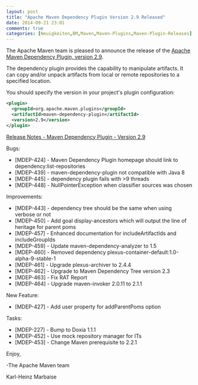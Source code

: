 ```yaml
---
layout: post
title: "Apache Maven Dependency Plugin Version 2.9 Released"
date: 2014-09-21 23:01
comments: true
categories: [Neuigkeiten,BM,Maven,Maven-Plugins,Maven-Plugin-Releases]
---
```

The Apache Maven team is pleased to announce the release of the 
[Apache Maven Dependency Plugin, version 2.9](http://maven.apache.org/plugins/maven-dependency-plugin/).

The dependency plugin provides the capability to manipulate artifacts. It can
copy and/or unpack artifacts from local or remote repositories to a specified
location.


You should specify the version in your project's plugin configuration:

``` xml
<plugin>
  <groupId>org.apache.maven.plugins</groupId>
  <artifactId>maven-dependency-plugin</artifactId>
  <version>2.9</version>
</plugin>
```

<!-- more -->

[Release Notes - Maven Dependency Plugin - Version 2.9](http://jira.codehaus.org/secure/ReleaseNote.jspa?projectId=11214&version=19229)

Bugs:

 * [MDEP-424] - Maven Dependency Plugin homepage should link to dependency:list-repositories
 * [MDEP-439] - maven-dependency-plugin not compatible with Java 8
 * [MDEP-445] - dependency plugin fails with >9 threads
 * [MDEP-448] - NullPointerException when classifier sources was chosen

Improvements:

 * [MDEP-443] - dependency tree should be the same when using verbose or not
 * [MDEP-450] - Add goal display-ancestors which will output the line of heritage for parent poms
 * [MDEP-457] - Enhanced documentation for includeArtifactIds and includeGroupIds
 * [MDEP-459] - Update maven-dependency-analyzer to 1.5
 * [MDEP-460] - Removed dependency plexus-container-default:1.0-alpha-9-stable-1
 * [MDEP-461] - Upgrade plexus-archiver to 2.4.4
 * [MDEP-462] - Upgrade to Maven Dependency Tree version 2.3
 * [MDEP-463] - Fix RAT Report
 * [MDEP-464] - Upgrade maven-invoker 2.0.11 to 2.1.1

New Feature:

 * [MDEP-427] - Add user property for addParentPoms option

Tasks:

 * [MDEP-227] - Bump to Doxia 1.1.1
 * [MDEP-452] - Use mock repository manager for ITs
 * [MDEP-453] - Change Maven prerequisite to 2.2.1


Enjoy,

-The Apache Maven team

Karl-Heinz Marbaise
